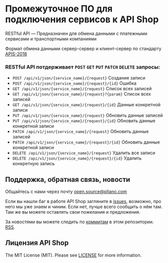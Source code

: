# Промежуточное ПО для подключения сервисов к API Shop

RESTful API — Предназначен для обмена данными с платежными сервисами и транспортными компаниями

Формат обмена данными сервер-сервер и клиент-сервер по стандарту [APIS-2018](https://github.com/pllano/APIS-2018/)

### RESTful API потдерживает `POST` `GET` `PUT` `PATCH` `DELETE` запросы:
- `POST /api/v1/json/{service_name}/{request}` Создание записи
- `POST /api/v1/json/{service_name}/{request}/{id}` Ошибка
- `GET /api/v1/json/{service_name}/{request}` Список всех записей
- `GET /api/v1/json/{service_name}/{request}?{param}` Список всех записей
- `GET /api/v1/json/{service_name}/{request}/{id}` Данные конкретной записи
- `PUT /api/v1/json/{service_name}/{request}` Обновить данные записей
- `PUT /api/v1/json/{service_name}/{request}/{id}` Обновить данные конкретной записи
- `PATCH /api/v1/json/{service_name}/{request}` Обновить данные записей
- `PATCH /api/v1/json/{service_name}/{request}/{id}` Обновить данные конкретной записи
- `DELETE /api/v1/json/{service_name}/{request}` Удалить все записи
- `DELETE /api/v1/json/{service_name}/{request}/{id}` Удалить конкретную запись

<a name="feedback"></a>
## Поддержка, обратная связь, новости

Общайтесь с нами через почту open.source@pllano.com

Если вы нашли баг в работе API Shop загляните в
[issues](https://github.com/pllano/api-shop/issues), возможно, про него мы уже знаем и
чиним. Если нет, лучше всего сообщить о нём там. Там же вы можете оставлять свои
пожелания и предложения.

За новостями вы можете следить по
[коммитам](https://github.com/pllano/api-shop/commits/master) в этом репозитории.
[RSS](https://github.com/pllano/api-shop/commits/master.atom).

Лицензия API Shop
-------

The MIT License (MIT). Please see [LICENSE](https://github.com/pllano/api-shop/blob/master/LICENSE) for more information.

